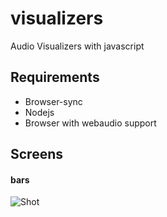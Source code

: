 # visualizers
Audio Visualizers with javascript

Requirements
---------------
- Browser-sync
- Nodejs 
- Browser with webaudio support


Screens
---------

#### bars

![Shot](https://raw.github.com/ikouchiha47/visualizers/master/screenshots/barjs.png)
